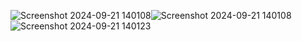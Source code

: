 ![Screenshot 2024-09-21 140108](https://github.com/user-attachments/assets/979e68d0-0ac5-4d66-acfd-a9ab33366bc2)![Screenshot 2024-09-21 140108](https://github.com/user-attachments/assets/56e0f25f-9274-47b3-b8e0-e8dcd5bdb36c)
![Screenshot 2024-09-21 140123](https://github.com/user-attachments/assets/7a9c130e-fc7b-443a-a54a-330c5b2d8019)

